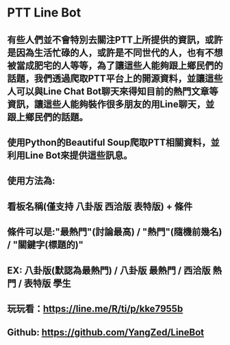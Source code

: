# PTT Line Bot
## 有些人們並不會特別去關注PTT上所提供的資訊，或許是因為生活忙碌的人，或許是不同世代的人，也有不想被當成肥宅的人等等，為了讓這些人能夠跟上鄉民們的話題，我們透過爬取PTT平台上的開源資料，並讓這些人可以與Line Chat Bot聊天來得知目前的熱門文章等資訊，讓這些人能夠裝作很多朋友的用Line聊天，並跟上鄉民們的話題。
## 使用Python的Beautiful Soup爬取PTT相關資料，並利用Line Bot來提供這些訊息。
## 使用方法為:
## 看板名稱(僅支持 八卦版 西洽版 表特版) + 條件
## 條件可以是:"最熱門"(討論最高) / "熱門"(隨機前幾名) / "關鍵字(標題的)"
## EX: 八卦版(默認為最熱門) / 八卦版 最熱門 / 西洽版 熱門 / 表特版 學生
## 玩玩看：https://line.me/R/ti/p/kke7955b
## Github: https://github.com/YangZed/LineBot

